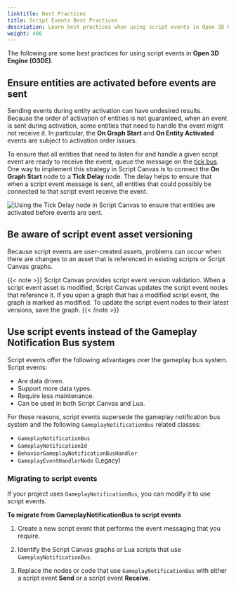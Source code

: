```yaml
---
linktitle: Best Practices
title: Script Events Best Practices
description: Learn best practices when using script events in Open 3D Engine (O3DE).
weight: 400
---
```


The following are some best practices for using script events in **Open 3D Engine (O3DE)**.

## Ensure entities are activated before events are sent

Sending events during entity activation can have undesired results. Because the order of activation of entities is not guaranteed, when an event is sent during activation, some entities that need to handle the event might not receive it. In particular, the **On Graph Start** and **On Entity Activated** events are subject to activation order issues.

To ensure that all entities that need to listen for and handle a given script event are ready to receive the event, queue the message on the [tick bus](/docs/user-guide/components/development/tick). One way to implement this strategy in Script Canvas is to connect the **On Graph Start** node to a **Tick Delay** node. The delay helps to ensure that when a script event message is sent, all entities that could possibly be connected to that script event receive the event.

![Using the Tick Delay node in Script Canvas to ensure that entities are activated before events are sent.](/images/user-guide/scripting/script-events/best-practices-tick-delay.png)

## Be aware of script event asset versioning

Because script events are user-created assets, problems can occur when there are changes to an asset that is referenced in existing scripts or Script Canvas graphs.

{{< note >}}
Script Canvas provides script event version validation. When a script event asset is modified, Script Canvas updates the script event nodes that reference it. If you open a graph that has a modified script event, the graph is marked as modified. To update the script event nodes to their latest versions, save the graph.
{{< /note >}}

## Use script events instead of the Gameplay Notification Bus system

Script events offer the following advantages over the gameplay bus system. Script events:

* Are data driven.
* Support more data types.
* Require less maintenance.
* Can be used in both Script Canvas and Lua.

For these reasons, script events supersede the gameplay notification bus system and the following `GameplayNotificationBus` related classes:

* `GameplayNotificationBus`
* `GameplayNotificationId`
* `BehaviorGameplayNotificationBusHandler`
* `GameplayEventHandlerNode` (Legacy)

### Migrating to script events

If your project uses `GameplayNotificationBus`, you can modify it to use script events.

**To migrate from GameplayNotificationBus to script events**

1. Create a new script event that performs the event messaging that you require.

1. Identify the Script Canvas graphs or Lua scripts that use `GameplayNotificationBus`.

1. Replace the nodes or code that use `GameplayNotificationBus` with either a script event **Send** or a script event **Receive**.
